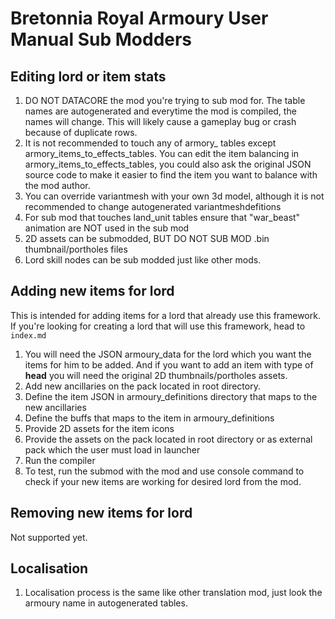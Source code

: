 # Bretonnia Royal Armoury User Manual Sub Modders

## Editing lord or item stats
1. DO NOT DATACORE the mod you're trying to sub mod for. 
The table names are autogenerated and everytime the mod is compiled, the names will change. This will likely cause a gameplay bug or crash because of duplicate rows. 
2. It is not recommended to touch any of armory_ tables except armory_items_to_effects_tables. You can edit the item balancing in armory_items_to_effects_tables, you could also ask the original JSON source code to make it easier to find the item you want to balance with the mod author. 
3. You can override variantmesh with your own 3d model, although it is not recommended to change autogenerated variantmeshdefitions
4. For sub mod that touches land_unit tables ensure that "war_beast" animation are NOT used in the sub mod
5. 2D assets can be submodded, BUT DO NOT SUB MOD .bin thumbnail/portholes files
6. Lord skill nodes can be sub modded just like other mods. 

## Adding new items for lord
This is intended for adding items for a lord that already use this framework. If you're looking for creating a lord that will use this framework, head to `index.md`
1. You will need the JSON armoury_data for the lord which you want the items for him to be added. And if you want to add an item with type of **head** you will need the original 2D thumbnails/portholes assets. 
2. Add new ancillaries on the pack located in root directory. 
3. Define the item JSON in armoury_definitions directory that maps to the new ancillaries
4. Define the buffs that maps to the item in armoury_definitions
5. Provide 2D assets for the item icons
6. Provide the assets on the pack located in root directory or as external pack which the user must load in launcher
7. Run the compiler
8. To test, run the submod with the mod and use console command to check if your new items are working for desired lord from the mod. 

## Removing new items for lord
Not supported yet.

## Localisation
1. Localisation process is the same like other translation mod, just look the armoury name in autogenerated tables.